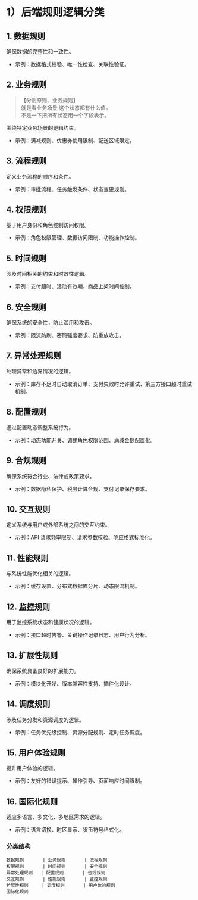 # 1）后端规则逻辑分类

## **1. 数据规则**

确保数据的完整性和一致性。

- 示例：数据格式校验、唯一性检查、关联性验证。

## **2. 业务规则**

> 【分割原则、业务规则】<br/>就是看业务场景 这个状态都有什么值。<br/>不是一下把所有状态用一个字段表示。

围绕特定业务场景的逻辑约束。

- 示例：满减规则、优惠券使用限制、配送区域限定。

## **3. 流程规则**

定义业务流程的顺序和条件。

- 示例：审批流程、任务触发条件、状态变更规则。

## **4. 权限规则**

基于用户身份和角色控制访问权限。

- 示例：角色权限管理、数据访问限制、功能操作控制。

## **5. 时间规则**

涉及时间相关的约束和时效性逻辑。

- 示例：支付超时、活动有效期、商品上架时间控制。

## **6. 安全规则**

确保系统的安全性，防止滥用和攻击。

- 示例：限流防刷、密码强度要求、防重放攻击。

## **7. 异常处理规则**

处理异常和边界情况的逻辑。

- 示例：库存不足时自动取消订单、支付失败时允许重试、第三方接口超时重试机制。

## **8. 配置规则**

通过配置动态调整系统行为。

- 示例：动态功能开关、调整角色权限范围、满减金额配置化。

## **9. 合规规则**

确保系统符合行业、法律或政策要求。

- 示例：数据隐私保护、税务计算合规、支付记录保存要求。

## **10. 交互规则**

定义系统与用户或外部系统之间的交互约束。

- 示例：API 请求频率限制、请求参数校验、响应格式标准化。

## **11. 性能规则**

与系统性能优化相关的逻辑。

- 示例：缓存设置、分布式数据库分片、动态限流机制。

## **12. 监控规则**

用于监控系统状态和健康状况的逻辑。

- 示例：接口超时告警、关键操作记录日志、用户行为分析。

## **13. 扩展性规则**

确保系统具备良好的扩展能力。

- 示例：模块化开发、版本兼容性支持、插件化设计。

## **14. 调度规则**

涉及任务分发和资源调度的逻辑。

- 示例：任务优先级控制、资源分配规则、定时任务调度。

## **15. 用户体验规则**

提升用户体验的逻辑。

- 示例：友好的错误提示、操作引导、页面响应时间限制。

## **16. 国际化规则**

适应多语言、多文化、多地区需求的逻辑。

- 示例：语言切换、时区显示、货币符号格式化。

### **分类结构**

```plaintext
数据规则       | 业务规则       | 流程规则
权限规则       | 时间规则       | 安全规则
异常处理规则   | 配置规则       | 合规规则
交互规则       | 性能规则       | 监控规则
扩展性规则     | 调度规则       | 用户体验规则
国际化规则
```
